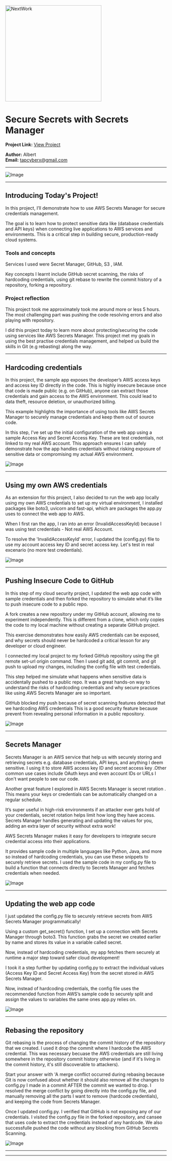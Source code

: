 <img src="https://cdn.prod.website-files.com/677c400686e724409a5a7409/6790ad949cf622dc8dcd9fe4_nextwork-logo-leather.svg" alt="NextWork" width="300" />

# Secure Secrets with Secrets Manager

**Project Link:** [View Project](http://learn.nextwork.org/projects/aws-security-secretsmanager)

**Author:** Albert  
**Email:** tapcyberx@gmail.com

---

![Image](http://learn.nextwork.org/delighted_indigo_timid_orc/uploads/aws-security-secretsmanager_r7s8t9u0)

---

## Introducing Today's Project!

In this project, I’ll demonstrate how to use AWS Secrets Manager for secure credentials management. 

The goal is to learn how to protect sensitive data like (database credentials and API keys) when connecting live applications to AWS services and environments. This is a critical step in building secure, production-ready cloud systems.

### Tools and concepts

Services I used were Secret Manager, GitHub, S3 , IAM.

Key concepts I learnt include GitHub secret scanning, the risks of hardcoding credentials, using git rebase to rewrite the commit history of a repository, forking a repository. 

### Project reflection

This project took me approximately took me around more or less 5 hours. 
The most challenging part was pushing the code resolving errors and also playing with repository.

I did this project today to learn more about protecting/securing the code using services like AWS Secrets Manager. This project met my goals in using the best practise credentials management, and helped us build the skills in Git (e.g rebasting) along the way.

---

## Hardcoding credentials

In this project, the sample app exposes the developer’s AWS access keys and access key ID directly in the code. This is highly insecure because once that code is made public (e.g. on GitHub), anyone can extract those credentials and gain access to the AWS environment. This could lead to data theft, resource deletion, or unauthorized billing.

This example highlights the importance of using tools like AWS Secrets Manager to securely manage credentials and keep them out of source code.

In this step, I’ve set up the initial configuration of the web app using a sample Access Key and Secret Access Key. These are test credentials, not linked to my real AWS account. This approach ensures I can safely demonstrate how the app handles credentials without risking exposure of sensitive data or compromising my actual AWS environment.



![Image](http://learn.nextwork.org/delighted_indigo_timid_orc/uploads/aws-security-secretsmanager_j2k3l4m5)

---

## Using my own AWS credentials

As an extension for this project, I also decided to run the web app locally using my own AWS credentials to set up my virtual environment, I installed packages like boto3, uvicorn and  fast-api, which are packages the app.py uses to connect the web app to AWS.

When I first ran the app, I ran into an error (InvalidAccessKeyId) because I was using test credentials - Not real AWS Account.



To resolve the 'InvalidAccessKeyId' error, I updated the (config.py) file to use my account access key ID and secret access key. Let's test in real excenario (no more test credentials). 

![Image](http://learn.nextwork.org/delighted_indigo_timid_orc/uploads/aws-security-secretsmanager_wghjteykut)

---

## Pushing Insecure Code to GitHub

In this step of my cloud security project, I updated the web app code with sample credentials and then forked the repository to simulate what it’s like to push insecure code to a public repo.

A fork creates a new repository under my GitHub account, allowing me to experiment independently. This is different from a clone, which only copies the code to my local machine without creating a separate GitHub project.

This exercise demonstrates how easily AWS credentials can be exposed, and why secrets should never be hardcoded a critical lesson for any developer or cloud engineer.

 I connected my local project to my forked GitHub repository using the git remote set-url origin command. Then I used git add, git commit, and git push to upload my changes, including the config file with test credentials.

This step helped me simulate what happens when sensitive data is accidentally pushed to a public repo. It was a great hands-on way to understand the risks of hardcoding credentials and why secure practices like using AWS Secrets Manager are so important.

GitHub blocked my push because of secret scanning features detected that we hardcoding AWS credentials This is a good security feature because prevent from revealing personal information in a public repository.

![Image](http://learn.nextwork.org/delighted_indigo_timid_orc/uploads/aws-security-secretsmanager_o2p3q4r5)

---

## Secrets Manager

Secrets Manager is an AWS service that help us with securely storing and retrieving secrets e.g. database credentials, API keys, and anything I deem sensitive. I using it to store AWS access key ID and secret access key .Other common use cases include OAuth keys and even account IDs or URLs I don't want people to see our code.

Another great feature I explored in AWS Secrets Manager is secret rotation . This means your keys or credentials can be automatically changed on a regular schedule.

It’s super useful in high-risk environments if an attacker ever gets hold of your credentials, secret rotation helps limit how long they have access. Secrets Manager handles generating and updating the values for you, adding an extra layer of security without extra work! 

 AWS Secrets Manager makes it easy for developers to integrate secure credential access into their applications. 

 It provides sample code in multiple languages like Python, Java, and more so instead of hardcoding credentials, you can use these snippets to securely retrieve secrets.
 I used the sample code in my config.py file to build a function that connects directly to Secrets Manager and fetches credentials when needed.

![Image](http://learn.nextwork.org/delighted_indigo_timid_orc/uploads/aws-security-secretsmanager_h2i3j4k5)

---

## Updating the web app code

I just updated the config.py file to securely retrieve secrets from AWS Secrets Manager programmatically! 

Using a custom get_secret() function, I set up a connection with Secrets Manager through boto3. This function grabs the secret we created earlier by name and stores its value in a variable called secret. 

Now, instead of hardcoding credentials, my app fetches them securely at runtime a major step toward safer cloud development!

I took it a step further by updating config.py to extract the individual values (Access Key ID and Secret Access Key) from the secret stored in AWS Secrets Manager. 

Now, instead of hardcoding credentials, the config file uses the recommended function from AWS’s sample code to securely split and assign the values to variables the same ones app.py relies on. 

![Image](http://learn.nextwork.org/delighted_indigo_timid_orc/uploads/aws-security-secretsmanager_v0w1x2y3)

---

## Rebasing the repository

Git rebasing is the process of changing the commit history of the repository that we created. I used it drop the commit where I hardcode the AWS credential. This was necessary becuase the AWS credentials are still living somewhere in the repository commit history otherwise (and if it's living in the commit history, it's still discoverable to attackers). 

Start your answer with 'A merge conflict occurred during rebasing because Git is now confused about whether it should also remove all the changes to config.py I made in a commit  AFTER the commit we wanted to drop. I resolved the merge conflict by going directly into the config.py file, and manually removing all the parts I want to remove (hardcode credentials), and keeping the code from Secrets Manager.

Once I updated config.py. I verified that GitHub is not exposing any of our credentials. I visited the config.py file in the forked repository, and cansee that uses code to extract the credentials instead of any hardcode. We also successfulle pushed the code without any blocking from GitHub Secrets Scanning.

![Image](http://learn.nextwork.org/delighted_indigo_timid_orc/uploads/aws-security-secretsmanager_t5u6v7w8)

---

---
